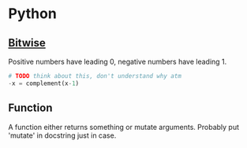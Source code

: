 # Python

## [Bitwise](https://wiki.python.org/moin/BitwiseOperators)

Positive numbers have leading 0, negative numbers have leading 1.

```python
# TODO think about this, don't understand why atm
-x = complement(x-1)
```

## Function

A function either returns something or mutate arguments.
Probably put 'mutate' in docstring just in case.